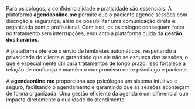 Para psicólogos, a confidencialidade e praticidade são essenciais. A plataforma **agendaonline.me** permite que o paciente agende sessões com discrição e segurança, além de possibilitar uma comunicação direta e organizada com o profissional. Com isso, os psicólogos conseguem focar no tratamento sem interrupções, enquanto a plataforma cuida da **gestão dos horários**.

A plataforma oferece o envio de lembretes automáticos, respeitando a privacidade do cliente e garantindo que ele não se esqueça das sessões, o que é especialmente útil para tratamentos de longo prazo. Isso fortalece a relação de confiança e mantém o compromisso entre psicólogo e paciente.

A **agendaonline.me** proporciona aos psicólogos um sistema intuitivo e seguro, facilitando o agendamento e garantindo que as sessões aconteçam de forma organizada. Uma gestão eficiente da agenda é um diferencial que impacta diretamente a qualidade do atendimento.

